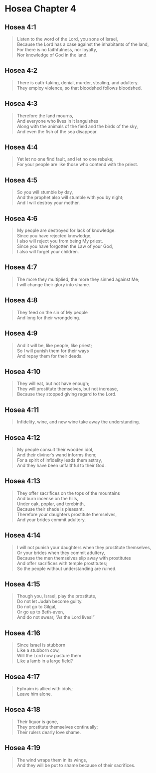 # Hosea Chapter 4

## Hosea 4:1

> Listen to the word of the Lord, you sons of Israel,  
> Because the Lord has a case against the inhabitants of the land,  
> For there is no faithfulness, nor loyalty,  
> Nor knowledge of God in the land.

## Hosea 4:2

> There is oath-taking, denial, murder, stealing, and adultery.  
> They employ violence, so that bloodshed follows bloodshed.

## Hosea 4:3

> Therefore the land mourns,  
> And everyone who lives in it languishes  
> Along with the animals of the field and the birds of the sky,  
> And even the fish of the sea disappear.

## Hosea 4:4

> Yet let no one find fault, and let no one rebuke;  
> For your people are like those who contend with the priest.

## Hosea 4:5

> So you will stumble by day,  
> And the prophet also will stumble with you by night;  
> And I will destroy your mother.

## Hosea 4:6

> My people are destroyed for lack of knowledge.  
> Since you have rejected knowledge,  
> I also will reject you from being My priest.  
> Since you have forgotten the Law of your God,  
> I also will forget your children.

## Hosea 4:7

> The more they multiplied, the more they sinned against Me;  
> I will change their glory into shame.

## Hosea 4:8

> They feed on the sin of My people  
> And long for their wrongdoing.

## Hosea 4:9

> And it will be, like people, like priest;  
> So I will punish them for their ways  
> And repay them for their deeds.

## Hosea 4:10

> They will eat, but not have enough;  
> They will prostitute themselves, but not increase,  
> Because they stopped giving regard to the Lord.

## Hosea 4:11

> Infidelity, wine, and new wine take away the understanding.

## Hosea 4:12

> My people consult their wooden idol,  
> And their diviner’s wand informs them;  
> For a spirit of infidelity leads them astray,  
> And they have been unfaithful to their God.

## Hosea 4:13

> They offer sacrifices on the tops of the mountains  
> And burn incense on the hills,  
> Under oak, poplar, and terebinth,  
> Because their shade is pleasant.  
> Therefore your daughters prostitute themselves,  
> And your brides commit adultery.

## Hosea 4:14

> I will not punish your daughters when they prostitute themselves,  
> Or your brides when they commit adultery,  
> Because the men themselves slip away with prostitutes  
> And offer sacrifices with temple prostitutes;  
> So the people without understanding are ruined.

## Hosea 4:15

> Though you, Israel, play the prostitute,  
> Do not let Judah become guilty.  
> Do not go to Gilgal,  
> Or go up to Beth-aven,  
> And do not swear, “As the Lord lives!”

## Hosea 4:16

> Since Israel is stubborn  
> Like a stubborn cow,  
> Will the Lord now pasture them  
> Like a lamb in a large field?

## Hosea 4:17

> Ephraim is allied with idols;  
> Leave him alone.

## Hosea 4:18

> Their liquor is gone,  
> They prostitute themselves continually;  
> Their rulers dearly love shame.

## Hosea 4:19

> The wind wraps them in its wings,  
> And they will be put to shame because of their sacrifices.
